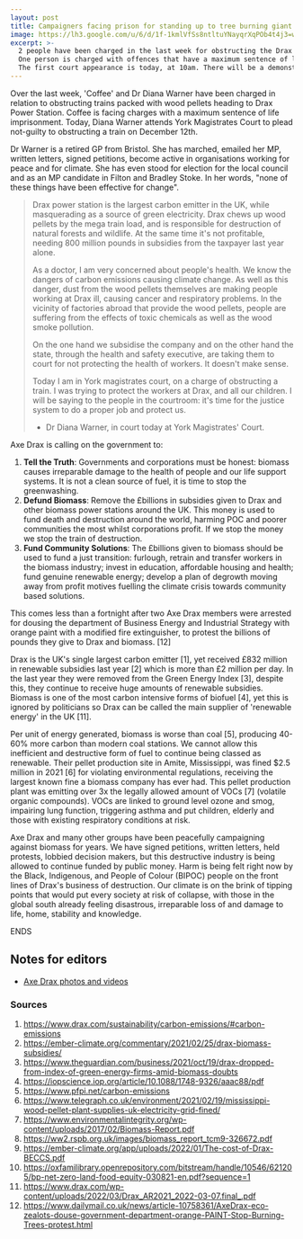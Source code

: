 ```yaml
---
layout: post
title: Campaigners facing prison for standing up to tree burning giant Drax
image: https://lh3.google.com/u/6/d/1f-1kmlVfSs8ntltuYNayqrXqPOb4t4j3=w1920-h902-iv1
excerpt: >-
  2 people have been charged in the last week for obstructing the Drax train in November and December last year;
  One person is charged with offences that have a maximum sentence of life in prison;
  The first court appearance is today, at 10am. There will be a demonstration outside York Magistrates' Court from 9:45am.
---
```

Over the last week, 'Coffee' and Dr Diana Warner have been charged in relation to obstructing trains packed with wood pellets heading to Drax Power Station. Coffee is facing charges with a maximum sentence of life imprisonment. Today, Diana Warner attends York Magistrates Court to plead not-guilty to obstructing a train on December 12th.

Dr Warner is a retired GP from Bristol. She has marched, emailed her MP, written letters, signed petitions, become active in organisations working for peace and for climate. She has even stood for election for the local council and as an MP candidate in Filton and Bradley Stoke. In her words, "none of these things have been effective for change".

> Drax power station is the largest carbon emitter in the UK, while masquerading as a source of green electricity. Drax chews up wood pellets by the mega train load, and is responsible for destruction of natural forests and wildlife. At the same time it's not profitable, needing 800 million pounds in subsidies from the taxpayer last year alone.
>
> As a doctor, I am very concerned about people's health. We know the dangers of carbon emissions causing climate change. As well as this danger, dust from the wood pellets themselves are making people working at Drax ill, causing cancer and respiratory problems. In the vicinity of factories abroad that provide the wood pellets, people are suffering from the effects of toxic chemicals as well as the wood smoke pollution.
>
> On the one hand we subsidise the company and on the other hand the state, through the health and safety executive, are taking them to court for not protecting the health of workers. It doesn't make sense.
>
> Today I am in York magistrates court, on a charge of obstructing a train. I was trying to protect the workers at Drax, and all our children. I will be saying to the people in the courtroom: it's time for the justice system to do a proper job and protect us.
>- Dr Diana Warner, in court today at York Magistrates' Court.

Axe Drax is calling on the government to:

1. **Tell the Truth**: Governments and corporations must be honest: biomass causes irreparable damage to the health of people and our life support systems. It is not a clean source of fuel, it is time to stop the greenwashing.
1. **Defund Biomass**: Remove the £billions in subsidies given to Drax and other biomass power stations around the UK. This money is used to fund death and destruction around the world, harming POC and poorer communities the most whilst corporations profit. If we stop the money we stop the train of destruction.
1. **Fund Community Solutions**: The £billions given to biomass should be used to fund a just transition: furlough, retrain and transfer workers in the biomass industry; invest in education, affordable housing and health; fund genuine renewable energy; develop a plan of degrowth moving away from profit motives fuelling the climate crisis towards community based solutions.

This comes less than a fortnight after two Axe Drax members were arrested for dousing the department of Business Energy and Industrial Strategy with orange paint with a modified fire extinguisher, to protest the billions of pounds they give to Drax and biomass. [12]

Drax is the UK's single largest carbon emitter [1], yet received £832 million in renewable subsidies last year [2] which is more than £2 million per day. In the last year they were removed from the Green Energy Index [3], despite this, they continue to receive huge amounts of renewable subsidies. Biomass is one of the most carbon intensive forms of biofuel [4], yet this is ignored by politicians so Drax can be called the main supplier of 'renewable energy' in the UK [11].

Per unit of energy generated, biomass is worse than coal [5], producing 40-60% more carbon than modern coal stations. We cannot allow this inefficient and destructive form of fuel to continue being classed as renewable. Their pellet production site in Amite, Mississippi, was fined $2.5 million in 2021 [6] for violating environmental regulations, receiving the largest known fine a biomass company has ever had. This pellet production plant was emitting over 3x the legally allowed amount of VOCs [7] (volatile organic compounds). VOCs are linked to ground level ozone and smog, impairing lung function, triggering asthma and put children, elderly and those with existing respiratory conditions at risk.

Axe Drax and many other groups have been peacefully campaigning against biomass for years. We have signed petitions, written letters, held protests, lobbied decision makers, but this destructive industry is being allowed to continue funded by public money. Harm is being felt right now by the Black, Indigenous, and People of Colour (BIPOC) people on the front lines of Drax's business of destruction. Our climate is on the brink of tipping points that would put every society at risk of collapse, with those in the global south already feeling disastrous, irreparable loss of and damage to life, home, stability and knowledge.

ENDS

## Notes for editors


* [Axe Drax photos and videos](https://drive.google.com/drive/folders/1Xvg8epyq05EU6lk25ioBgTSXZoV7VbOc?usp=sharing)

### Sources

1. https://www.drax.com/sustainability/carbon-emissions/#carbon-emissions
2. https://ember-climate.org/commentary/2021/02/25/drax-biomass-subsidies/
3. https://www.theguardian.com/business/2021/oct/19/drax-dropped-from-index-of-green-energy-firms-amid-biomass-doubts
4. https://iopscience.iop.org/article/10.1088/1748-9326/aaac88/pdf
5. https://www.pfpi.net/carbon-emissions
6. https://www.telegraph.co.uk/environment/2021/02/19/mississippi-wood-pellet-plant-supplies-uk-electricity-grid-fined/
7. https://www.environmentalintegrity.org/wp-content/uploads/2017/02/Biomass-Report.pdf
8. https://ww2.rspb.org.uk/images/biomass_report_tcm9-326672.pdf
9. https://ember-climate.org/app/uploads/2022/01/The-cost-of-Drax-BECCS.pdf
10. https://oxfamilibrary.openrepository.com/bitstream/handle/10546/621205/bp-net-zero-land-food-equity-030821-en.pdf?sequence=1
11. https://www.drax.com/wp-content/uploads/2022/03/Drax_AR2021_2022-03-07.final_.pdf
12. https://www.dailymail.co.uk/news/article-10758361/AxeDrax-eco-zealots-douse-government-department-orange-PAINT-Stop-Burning-Trees-protest.html

